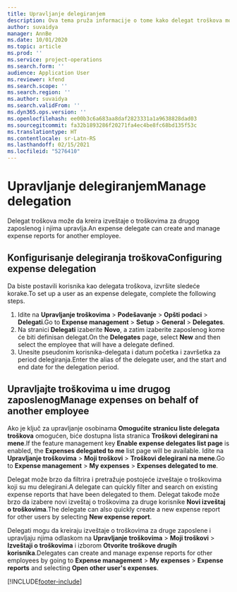 ```yaml
---
title: Upravljanje delegiranjem
description: Ova tema pruža informacije o tome kako delegat troškova može da kreira izveštaje o troškovima za drugog zaposlenog i njima upravlja.
author: suvaidya
manager: AnnBe
ms.date: 10/01/2020
ms.topic: article
ms.prod: ''
ms.service: project-operations
ms.search.form: ''
audience: Application User
ms.reviewer: kfend
ms.search.scope: ''
ms.search.region: ''
ms.author: suvaidya
ms.search.validFrom: ''
ms.dyn365.ops.version: ''
ms.openlocfilehash: ee00b3c6a683aa8daf2823331a1a9638828dad03
ms.sourcegitcommit: fa32b1893286f20271fa4ec4be8fc68bd135f53c
ms.translationtype: HT
ms.contentlocale: sr-Latn-RS
ms.lasthandoff: 02/15/2021
ms.locfileid: "5276410"
---
```

# <a name="manage-delegation"></a><span data-ttu-id="7a585-103">Upravljanje delegiranjem</span><span class="sxs-lookup"><span data-stu-id="7a585-103">Manage delegation</span></span>
<span data-ttu-id="7a585-104">Delegat troškova može da kreira izveštaje o troškovima za drugog zaposlenog i njima upravlja.</span><span class="sxs-lookup"><span data-stu-id="7a585-104">An expense delegate can create and manage expense reports for another employee.</span></span>

## <a name="configuring-expense-delegation"></a><span data-ttu-id="7a585-105">Konfigurisanje delegiranja troškova</span><span class="sxs-lookup"><span data-stu-id="7a585-105">Configuring expense delegation</span></span>

<span data-ttu-id="7a585-106">Da biste postavili korisnika kao delegata troškova, izvršite sledeće korake.</span><span class="sxs-lookup"><span data-stu-id="7a585-106">To set up a user as an expense delegate, complete the following steps.</span></span> 
1. <span data-ttu-id="7a585-107">Idite na **Upravljanje troškovima** > **Podešavanje** > **Opšti podaci** > **Delegati**.</span><span class="sxs-lookup"><span data-stu-id="7a585-107">Go to **Expense management** > **Setup** > **General** > **Delegates**.</span></span> 
2. <span data-ttu-id="7a585-108">Na stranici **Delegati** izaberite **Novo**, a zatim izaberite zaposlenog kome će biti definisan delegat.</span><span class="sxs-lookup"><span data-stu-id="7a585-108">On the **Delegates** page, select **New** and then select the employee that will have a delegate defined.</span></span> 
3. <span data-ttu-id="7a585-109">Unesite pseudonim korisnika-delegata i datum početka i završetka za period delegiranja.</span><span class="sxs-lookup"><span data-stu-id="7a585-109">Enter the alias of the delegate user, and the start and end date for the delegation period.</span></span>

## <a name="manage-expenses-on-behalf-of-another-employee"></a><span data-ttu-id="7a585-110">Upravljajte troškovima u ime drugog zaposlenog</span><span class="sxs-lookup"><span data-stu-id="7a585-110">Manage expenses on behalf of another employee</span></span>

<span data-ttu-id="7a585-111">Ako je ključ za upravljanje osobinama **Omogućite stranicu liste delegata troškova** omogućen, biće dostupna lista stranica **Troškovi delegirani na mene**.</span><span class="sxs-lookup"><span data-stu-id="7a585-111">If the feature management key **Enable expense delegates list page** is enabled, the **Expenses delegated to me** list page will be available.</span></span> <span data-ttu-id="7a585-112">Idite na **Upravljanje troškovima** > **Moji troškovi** > **Troškovi delegirani na mene**.</span><span class="sxs-lookup"><span data-stu-id="7a585-112">Go to **Expense management** > **My expenses** > **Expenses delegated to me**.</span></span>

<span data-ttu-id="7a585-113">Delegat može brzo da filtrira i pretražuje postojeće izveštaje o troškovima koji su mu delegirani.</span><span class="sxs-lookup"><span data-stu-id="7a585-113">A delegate can quickly filter and search on existing expense reports that have been delegated to them.</span></span> <span data-ttu-id="7a585-114">Delegat takođe može brzo da izabere novi izveštaj o troškovima za druge korisnike **Novi izveštaj o troškovima**.</span><span class="sxs-lookup"><span data-stu-id="7a585-114">The delegate can also quickly create a new expense report for other users by selecting **New expense report**.</span></span>

<span data-ttu-id="7a585-115">Delegati mogu da kreiraju izveštaje o troškovima za druge zaposlene i upravljaju njima odlaskom na **Upravljanje troškovima** > **Moji troškovi** > **Izveštaji o troškovima** i izborom **Otvorite troškove drugih korisnika**.</span><span class="sxs-lookup"><span data-stu-id="7a585-115">Delegates can create and manage expense reports for other employees by going to **Expense management** > **My expenses** > **Expense reports** and selecting **Open other user's expenses**.</span></span>


[!INCLUDE[footer-include](../includes/footer-banner.md)]
